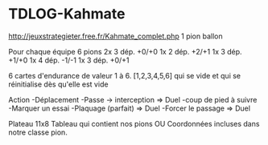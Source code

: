 # TDLOG-Kahmate

 http://jeuxstrategieter.free.fr/Kahmate_complet.php
1 pion ballon

Pour chaque équipe 
6 pions
2x 3 dép. +0/+0
1x 2 dép. +2/+1
1x 3 dép. +1/+0
1x 4 dép. -1/-1
1x 3 dép. +0/+1

6 cartes d'endurance de valeur 1 à 6.
[1,2,3,4,5,6] qui se vide et qui se réinitialise dès qu'elle est vide

Action 
-Déplacement
-Passe              -> interception => Duel
-coup de pied à suivre
-Marquer un essai
-Plaquage (parfait) => Duel
-Forcer le passage  => Duel

Plateau 11x8
Tableau qui contient nos pions OU Coordonnées incluses dans notre classe pion.
